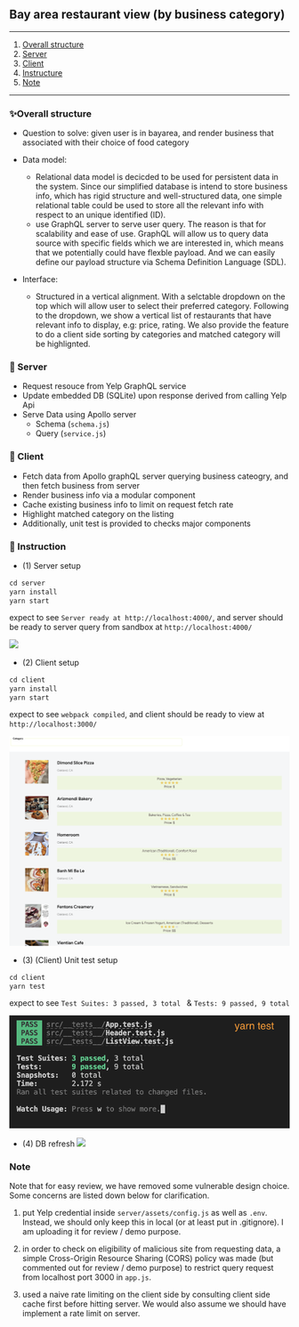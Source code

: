 ## Bay area restaurant view (by business category) 

---
1. [Overall structure ](#✨overall-structure)
2. [Server](#🔧-server)
3. [Client](#👀-client)
4. [Instructure](#📄-instruction)
5. [Note](#note)

---

### ✨Overall structure 
- Question to solve: given user is in bayarea, and render business that associated with their choice of food category

- Data model: 

    - Relational data model is decicded to be used for persistent data in the system. Since our simplified database is intend to store business info, which has rigid structure and well-structured data, one simple relational table could be used to store all the relevant info with respect to an unique identified (ID).
    - use GraphQL server to serve user query. The reason is that for scalability and ease of use. GraphQL will allow us to query data source with specific fields which we are interested in, which means that we potentially could have flexble payload. And we can easily define our payload structure via Schema Definition Language (SDL).

- Interface:

    - Structured in a vertical alignment. With a selctable dropdown on the top which will allow user to select their preferred category. Following to the dropdown, we show a vertical list of restaurants that have relevant info to display, e.g: price, rating. We also provide the feature to do a client side sorting by categories and matched category will be highlignted.

### 🔧 Server

- Request resouce from Yelp GraphQL service
- Update embedded DB (SQLite) upon response derived from calling Yelp Api 
- Serve Data using Apollo server
    - Schema (`schema.js`)
    - Query (`service.js`)

### 👀 Client

- Fetch data from Apollo graphQL server querying business cateogry, and then fetch business from server
- Render business info via a modular component
- Cache existing business info to limit on request fetch rate
- Highlight matched category on the listing
- Additionally, unit test is provided to checks major components

### 📄 Instruction

- (1) Server setup

```
cd server
yarn install
yarn start
```

expect to see `Server ready at http://localhost:4000/`, and server should be ready to server query from sandbox at `http://localhost:4000/` 

![](./demo/startserver.gif)


- (2) Client setup
```
cd client
yarn install
yarn start
```
expect to see `webpack compiled`, and client should be ready to view at `http://localhost:3000/`

![](./demo/clientapp.png)

- (3) (Client) Unit test setup
```
cd client
yarn test
```
expect to see 
`Test Suites: 3 passed, 3 total ` & `Tests: 9 passed, 9 total`

![](./demo/unit-test.png)

- (4) DB refresh
![](./demo/refreshdb.gif)

### Note

Note that for easy review, we have removed some vulnerable design choice. Some concerns are listed down below for clarification.
1. put Yelp credential inside `server/assets/config.js` as well as `.env`. Instead, we should only keep this in local (or at least put in .gitignore). I am uploading it for review / demo purpose.

2. in order to check on eligibility of malicious site from requesting data, a simple Cross-Origin Resource Sharing (CORS) policy was made (but commented out for review / demo purpose) to restrict query request from localhost port 3000 in `app.js`.

3. used a naive rate limiting on the client side by consulting client side cache first before hitting server. We would also assume we should have implement a rate limit on server.



